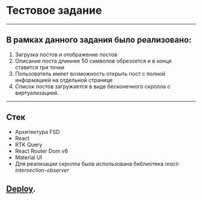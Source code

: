 # Тестовое задание
---
## В рамках данного задания было реализовано:
1. Загрузка постов и отображение постов
2. Описание поста длиннее 50 символов обрезоется и в конце ставится три точки
3. Пользователь имеет возможность открыть пост с полной информацией на отдельной странице
4. Список постов загружается в виде бесконечного скролла с виртуализацией.
---
## Стек
* Архитектура FSD
* React
* RTK Query
* React Router Dom v6
* Material UI
* Для реализации скролла была использована библиотека *react-intersection-observer*

## [Deploy](https://test-posts-cyan.vercel.app/).
